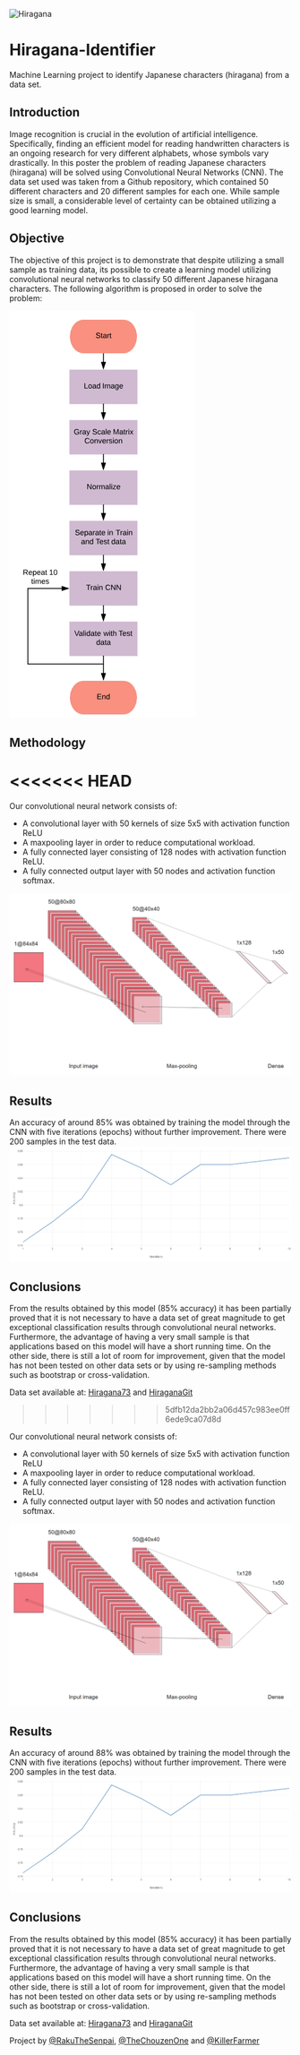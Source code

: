 ![Hiragana](http://i.imgur.com/rFEs2jM.png "Hiragana")
# Hiragana-Identifier
Machine Learning project to identify Japanese characters (hiragana) from a data set. 
## Introduction
 Image recognition is crucial in the evolution of artificial intelligence. Specifically, finding an efficient model for reading handwritten characters is an ongoing research for very different alphabets, whose symbols vary drastically. In this poster the problem of reading Japanese characters (hiragana) will be solved using Convolutional Neural Networks (CNN). The data set used was taken from a Github repository, which contained 50 different characters and 20 different samples for each one. While sample size is small, a considerable level of certainty can be obtained utilizing a good learning model. 
 ## Objective
 The objective of this project is to demonstrate that despite utilizing a small sample as training data, its possible to create a learning model utilizing convolutional neural networks to classify 50 different Japanese hiragana characters. The following algorithm is proposed in order to solve the problem:
 
 ![Flowchart](https://github.com/RakuTheSenpai/Hiragana-Identifier/blob/master/img/flowchart.png "Flowchart")

 ## Methodology
<<<<<<< HEAD
=======

Our convolutional neural network consists of: 

- A convolutional layer with 50 kernels of size 5x5 with activation function ReLU
- A maxpooling layer in order to reduce computational workload.
- A fully connected layer consisting of 128 nodes with activation function ReLU.
- A fully connected output layer with 50 nodes and activation function softmax.

![CNN](https://github.com/RakuTheSenpai/Hiragana-Identifier/blob/master/img/model.png "CNN")

## Results

An accuracy of around 85% was obtained by training the model through the CNN with five iterations (epochs) without further improvement. There were 200 samples in the test data.
![results](https://github.com/RakuTheSenpai/Hiragana-Identifier/blob/master/img/results.png "Results")

## Conclusions
From the results obtained by this model (85% accuracy) it has been partially proved that it is not necessary to have a data set of great magnitude to get exceptional classification results through convolutional neural networks. Furthermore, the advantage of having a very small sample is that applications based on this model will have a short running time. On the other side, there is still a lot of room for improvement, given that the model has not been tested on other data sets or by using re-sampling methods such as bootstrap or cross-validation.

Data set available at: [Hiragana73](https://lab.ndl.go.jp/cms/hiragana73?fbclid=IwAR2isHvlc2sxjzytRbHRXDaNQM__sevaA9azydGpcrUqlgXdK8LcMpXi13E) and 
[HiraganaGit](https://github.com/inoueMashuu/hiragana-dataset)
>>>>>>> 5dfb12da2bb2a06d457c983ee0ff6ede9ca07d8d

Our convolutional neural network consists of: 

- A convolutional layer with 50 kernels of size 5x5 with activation function ReLU
- A maxpooling layer in order to reduce computational workload.
- A fully connected layer consisting of 128 nodes with activation function ReLU.
- A fully connected output layer with 50 nodes and activation function softmax.

![CNN](https://github.com/RakuTheSenpai/Hiragana-Identifier/blob/master/img/model.png "CNN")

## Results

An accuracy of around 88% was obtained by training the model through the CNN with five iterations (epochs) without further improvement. There were 200 samples in the test data.
![results](https://github.com/RakuTheSenpai/Hiragana-Identifier/blob/master/img/results.png "Results")

## Conclusions
From the results obtained by this model (85% accuracy) it has been partially proved that it is not necessary to have a data set of great magnitude to get exceptional classification results through convolutional neural networks. Furthermore, the advantage of having a very small sample is that applications based on this model will have a short running time. On the other side, there is still a lot of room for improvement, given that the model has not been tested on other data sets or by using re-sampling methods such as bootstrap or cross-validation.

Data set available at: [Hiragana73](https://lab.ndl.go.jp/cms/hiragana73?fbclid=IwAR2isHvlc2sxjzytRbHRXDaNQM__sevaA9azydGpcrUqlgXdK8LcMpXi13E) and 
[HiraganaGit](https://github.com/inoueMashuu/hiragana-dataset)

Project by [@RakuTheSenpai](https://github.com/RakuTheSenpai), [@TheChouzenOne](https://github.com/TheChouzanOne) and [@KillerFarmer](https://github.com/KillerFarmer)